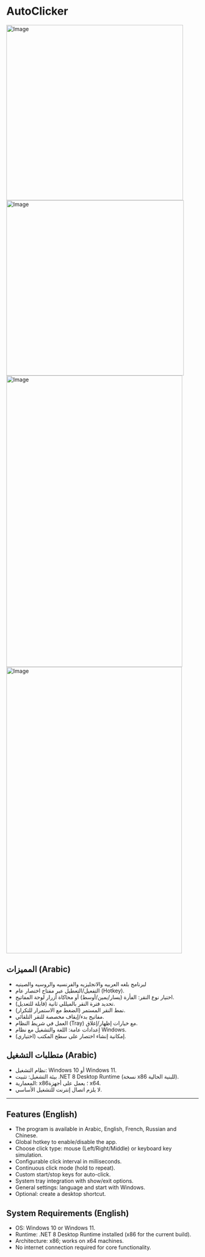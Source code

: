 # AutoClicker
<img width="463" height="459" alt="Image" src="https://github.com/user-attachments/assets/ac0edd47-0274-4a57-9783-bb1615bc5b53" /> <img width="465" height="459" alt="Image" src="https://github.com/user-attachments/assets/20382a3b-4349-43b2-affb-9fe2766f347e" />
<img width="461" height="763" alt="Image" src="https://github.com/user-attachments/assets/ed71066f-7df8-4051-8257-dcddf8eecfb8" /> <img width="460" height="750" alt="Image" src="https://github.com/user-attachments/assets/6ac33068-f3da-43e7-b341-7aedc97b437d" />

## المميزات (Arabic)
- لبرنامج بلغه العربيه والانجليزيه والفرنسيه والروسيه والصينيه
- التفعيل/التعطيل عبر مفتاح اختصار عام (Hotkey).
- اختيار نوع النقر: الفأرة (يسار/يمين/أوسط) أو محاكاة أزرار لوحة المفاتيح.
- تحديد فترة النقر بالميللي ثانية (قابلة للتعديل).
- نمط النقر المستمر (الضغط مع الاستمرار للتكرار).
- مفاتيح بدء/إيقاف مخصصة للنقر التلقائي.
- العمل في شريط النظام (Tray) مع خيارات إظهار/إغلاق.
- إعدادات عامة: اللغة والتشغيل مع نظام Windows.
- إمكانية إنشاء اختصار على سطح المكتب (اختياري).

## متطلبات التشغيل (Arabic)
- نظام التشغيل: Windows 10 أو Windows 11.
- بيئة التشغيل: تثبيت .NET 8 Desktop Runtime (نسخة x86 للبنية الحالية).
- المعمارية: x86؛ يعمل على أجهزة x64.
- لا يلزم اتصال إنترنت للتشغيل الأساسي.

---

## Features (English)
- The program is available in Arabic, English, French, Russian and Chinese.
- Global hotkey to enable/disable the app.
- Choose click type: mouse (Left/Right/Middle) or keyboard key simulation.
- Configurable click interval in milliseconds.
- Continuous click mode (hold to repeat).
- Custom start/stop keys for auto-click.
- System tray integration with show/exit options.
- General settings: language and start with Windows.
- Optional: create a desktop shortcut.

## System Requirements (English)
- OS: Windows 10 or Windows 11.
- Runtime: .NET 8 Desktop Runtime installed (x86 for the current build).
- Architecture: x86; works on x64 machines.
- No internet connection required for core functionality.

